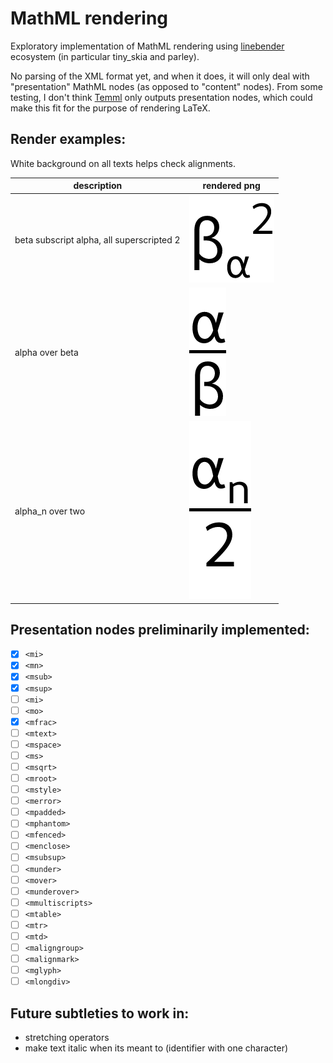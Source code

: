 # MathML rendering

Exploratory implementation of MathML rendering using [linebender](https://github.com/linebender) ecosystem (in particular tiny_skia and parley).

No parsing of the XML format yet, and when it does, it will only deal with "presentation" MathML nodes (as opposed to "content" nodes).
From some testing, I don't think [Temml](https://github.com/ronkok/Temml)
only outputs presentation nodes, which could make this fit for the purpose of rendering LaTeX.

## Render examples:

White background on all texts helps check alignments.

| description | rendered png |
| --- | --- |
| beta subscript alpha, all superscripted 2 | ![alt](examples/beta_sub_alpha_sup_2.png "{\\beta_{\\alpha}}^{2}") |
| alpha over beta | ![alt](examples/alpha_over_beta.png "{\\frac{\\alpha}{\\beta}}") |
| alpha_n over two | ![alt](examples/half_alpha_n.png "{\\frac{\\alpha}{\\beta}}") |

## Presentation nodes preliminarily implemented:
- [x] `<mi>`
- [x] `<mn>`
- [x] `<msub>`
- [x] `<msup>`
- [ ] `<mi>`
- [ ] `<mo>`
- [x] `<mfrac>`
- [ ] `<mtext>`
- [ ] `<mspace>`
- [ ] `<ms>`
- [ ] `<msqrt>`
- [ ] `<mroot>`
- [ ] `<mstyle>`
- [ ] `<merror>`
- [ ] `<mpadded>`
- [ ] `<mphantom>`
- [ ] `<mfenced>`
- [ ] `<menclose>`
- [ ] `<msubsup>`
- [ ] `<munder>`
- [ ] `<mover>`
- [ ] `<munderover>`
- [ ] `<mmultiscripts>`
- [ ] `<mtable>`
- [ ] `<mtr>`
- [ ] `<mtd>`
- [ ] `<maligngroup>`
- [ ] `<malignmark>`
- [ ] `<mglyph>`
- [ ] `<mlongdiv>`

## Future subtleties to work in:
- stretching operators
- make text italic when its meant to (identifier with one character)
